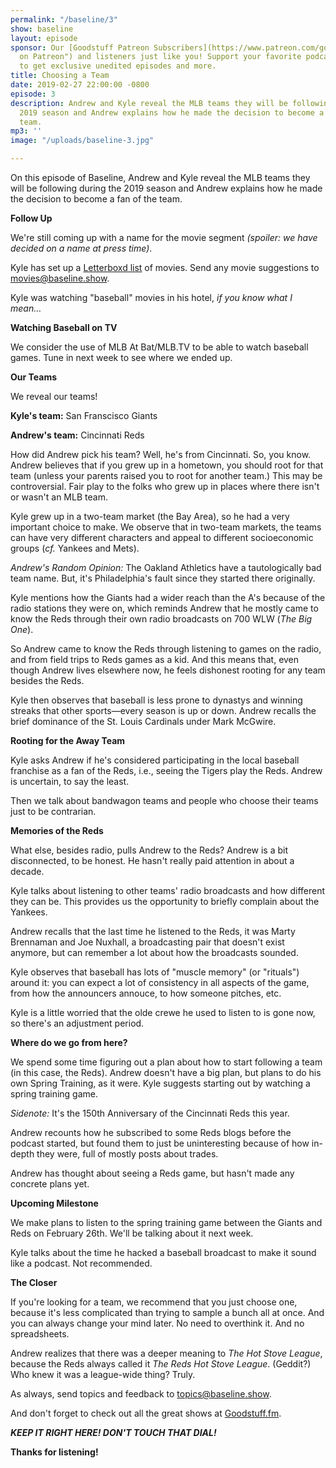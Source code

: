 ```yaml
---
permalink: "/baseline/3"
show: baseline
layout: episode
sponsor: Our [Goodstuff Patreon Subscribers](https://www.patreon.com/goodstuff "Goodstuff
  on Patreon") and listeners just like you! Support your favorite podcasts directly
  to get exclusive unedited episodes and more.
title: Choosing a Team
date: 2019-02-27 22:00:00 -0800
episode: 3
description: Andrew and Kyle reveal the MLB teams they will be following during the
  2019 season and Andrew explains how he made the decision to become a fan of the
  team.
mp3: ''
image: "/uploads/baseline-3.jpg"

---
```

On this episode of Baseline, Andrew and Kyle reveal the MLB teams they will be following during the 2019 season and Andrew explains how he made the decision to become a fan of the team.

**Follow Up**

We're still coming up with a name for the movie segment *(spoiler: we have decided on a name at press time)*.

Kyle has set up a [Letterboxd list](https://letterboxd.com/kyle/list/baseline/) of movies. Send any movie suggestions to [movies@baseline.show](mailto:movie@baseline.show). 

Kyle was watching "baseball" movies in his hotel, *if you know what I mean…*

**Watching Baseball on TV**

We consider the use of MLB At Bat/MLB.TV to be able to watch baseball games. Tune in next week to see where we ended up.

**Our Teams**

We reveal our teams!

**Kyle's team:** San Franscisco Giants

**Andrew's team:** Cincinnati Reds

How did Andrew pick his team? Well, he's from Cincinnati. So, you know. Andrew believes that if you grew up in a hometown, you should root for that team (unless your parents raised you to root for another team.) This may be controversial. Fair play to the folks who grew up in places where there isn't or wasn't an MLB team.

Kyle grew up in a two-team market (the Bay Area), so he had a very important choice to make. We observe that in two-team markets, the teams can have very different characters and appeal to different socioeconomic groups (*cf.* Yankees and Mets).

*Andrew's Random Opinion:* The Oakland Athletics have a tautologically bad team name. But, it's Philadelphia's fault since they started there originally.

Kyle mentions how the Giants had a wider reach than the A's because of the radio stations they were on, which reminds Andrew that he mostly came to know the Reds through their own radio broadcasts on 700 WLW (*The Big One*). 

So Andrew came to know the Reds through listening to games on the radio, and from field trips to Reds games as a kid. And this means that, even though Andrew lives elsewhere now, he feels dishonest rooting for any team besides the Reds.

Kyle then observes that baseball is less prone to dynastys and winning streaks that other sports—every season is up or down. Andrew recalls the brief dominance of the St. Louis Cardinals under Mark McGwire. 

**Rooting for the Away Team**

Kyle asks Andrew if he's considered participating in the local baseball franchise as a fan of the Reds, i.e., seeing the Tigers play the Reds. Andrew is uncertain, to say the least. 

Then we talk about bandwagon teams and people who choose their teams just to be contrarian. 

**Memories of the Reds**

What else, besides radio, pulls Andrew to the Reds? Andrew is a bit disconnected, to be honest. He hasn't really paid attention in about a decade. 

Kyle talks about listening to other teams' radio broadcasts and how different they can be. This provides us the opportunity to briefly complain about the Yankees.

Andrew recalls that the last time he listened to the Reds, it was Marty Brennaman and Joe Nuxhall, a broadcasting pair that doesn't exist anymore, but can remember a lot about how the broadcasts sounded.

Kyle observes that baseball has lots of "muscle memory" (or "rituals") around it: you can expect a lot of consistency in all aspects of the game, from how the announcers annouce, to how someone pitches, etc. 

Kyle is a little worried that the olde crewe he used to listen to is gone now, so there's an adjustment period. 

**Where do we go from here?**

We spend some time figuring out a plan about how to start following a team (in this case, the Reds). Andrew doesn't have a big plan, but plans to do his own Spring Training, as it were. Kyle suggests starting out by watching a spring training game.

*Sidenote:* It's the 150th Anniversary of the Cincinnati Reds this year.

Andrew recounts how he subscribed to some Reds blogs before the podcast started, but found them to just be uninteresting because of how in-depth they were, full of mostly posts about trades.

Andrew has thought about seeing a Reds game, but hasn't made any concrete plans yet.

**Upcoming Milestone**

We make plans to listen to the spring training game between the Giants and Reds on February 26th. We'll be talking about it next week.

Kyle talks about the time he hacked a baseball broadcast to make it sound like a podcast. Not recommended. 

**The Closer**

If you're looking for a team, we recommend that you just choose one, because it's less complicated than trying to sample a bunch all at once. And you can always change your mind later. No need to overthink it. And no spreadsheets.

Andrew realizes that there was a deeper meaning to *The Hot Stove League*, because the Reds always called it *The Reds Hot Stove League*. (Geddit?) Who knew it was a league-wide thing? Truly. 

As always, send topics and feedback to [topics@baseline.show](mailto:topics@baseline.show).

And don't forget to check out all the great shows at [Goodstuff.fm](https://goodstuff.fm).

***KEEP IT RIGHT HERE! DON'T TOUCH THAT DIAL!***

**Thanks for listening!**

